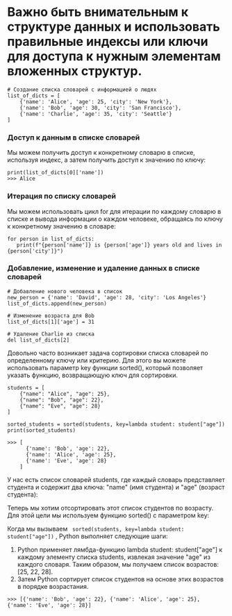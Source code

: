 # Важно быть внимательным к структуре данных и использовать правильные индексы или ключи для доступа к нужным элементам вложенных структур.
```
# Создание списка словарей с информацией о людях
list_of_dicts = [
    {'name': 'Alice', 'age': 25, 'city': 'New York'},
    {'name': 'Bob', 'age': 30, 'city': 'San Francisco'},
    {'name': 'Charlie', 'age': 35, 'city': 'Seattle'}
]
```
### Доступ к данным в списке словарей
Мы можем получить доступ к конкретному словарю в списке, используя индекс, а затем получить доступ к значению по ключу:

```
print(list_of_dicts[0]['name'])
>>> Alice
```
### Итерация по списку словарей
Мы можем использовать цикл 
for
 для итерации по каждому словарю в списке и вывода информации о каждом человеке, обращаясь по ключу к конкретному значению в словаре:
 ```
 for person in list_of_dicts:
    print(f"{person['name']} is {person['age']} years old and lives in {person['city']}")
```
### Добавление, изменение и удаление данных в списке словарей

```
# Добавление нового человека в список
new_person = {'name': 'David', 'age': 28, 'city': 'Los Angeles'}
list_of_dicts.append(new_person)

# Изменение возраста для Bob
list_of_dicts[1]['age'] = 31

# Удаление Charlie из списка
del list_of_dicts[2]
```
Довольно часто возникает задача сортировки списка словарей по определенному ключу или критерию. Для этого вы можете использовать параметр key
 функции sorted(), который позволяет указать функцию, возвращающую ключ для сортировки.
```
students = [
    {"name": "Alice", "age": 25},
    {"name": "Bob", "age": 22},
    {"name": "Eve", "age": 28}
]

sorted_students = sorted(students, key=lambda student: student["age"])
print(sorted_students)

>>> [
      {'name': 'Bob', 'age': 22},
      {'name': 'Alice', 'age': 25},
      {'name': 'Eve', 'age': 28}
    ]
```

У нас есть список словарей 
students, где каждый словарь представляет студента и содержит два ключа: "name" (имя студента) и "age" (возраст студента):

Теперь мы хотим отсортировать этот список студентов по возрасту. Для этой цели мы используем функцию sorted() с параметром key:

Когда мы вызываем 
``` sorted(students, key=lambda student: student["age"])```
, Python выполняет следующие шаги:

1. Python применяет лямбда-функцию 
lambda student: student["age"]
 к каждому элементу списка students, извлекая значение  "age" из каждого словаря. Таким образом, мы получаем список возрастов: 
[25, 22, 28].
2. Затем Python сортирует список студентов на основе этих возрастов в порядке возрастания.
```
>>> [{'name': 'Bob', 'age': 22}, {'name': 'Alice', 'age': 25}, {'name': 'Eve', 'age': 28}]
```